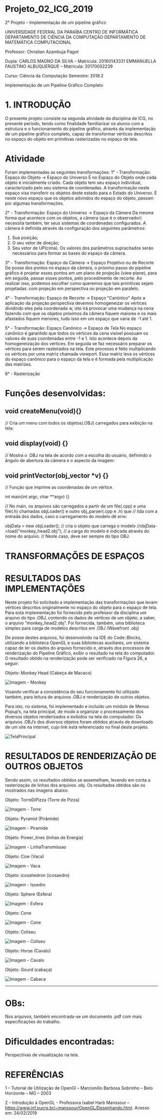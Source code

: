 # Projeto_02_ICG_2019
2° Projeto - Implementação de um pipeline gráfico

UNIVERSIDADE FEDERAL DA PARAÍBA
CENTRO DE INFORMÁTICA
DEPARTAMENTO DE CIÊNCIA DA COMPUTAÇÃO
DEPARTAMENTO DE MATEMÁTICA COMPUTACIONAL

Professor: Christian Azambuja Pagot 

Dupla:
CARLOS MAGNO DA SILVA – Matrícula: 20160143331
EMMANUELLA FAUSTINO ALBUQUERQUE – Matrícula: 20170002239

Curso: Ciência da Computação
Semestre: 2018.2 

Implementação de um Pipeline Gráfico Completo

# 1. INTRODUÇÃO
O presente projeto consiste na segunda atividade da disciplina de ICG, no presente
período, tendo como finalidade familiarizar os alunos com a estrutura e o
funcionamento do pipeline gráfico, através da implementação de um pipeline gráfico
completo, capaz de transformar vértices descritos no espaço do objeto em primitivas
rasterizadas no espaço de tela. 

# Atividade 
Foram implementadas as seguintes transformações: 
1° - Transformação: Espaço do Objeto → Espaço do Universo 
É no Espaço do Objeto onde cada objeto é inicialmente criado. Cada objeto tem seu
espaço individual, caracterizado pelo seu sistema de coordenadas. 
A transformação neste espaço visa transferir os objetos deste estado para o Estado
do Universo. É neste novo espaço que os objetos advindos do espaço do objeto,
passam por algumas transformações.

2° - Transformação: Espaço do Universo → Espaço da Câmera 
Da mesma forma que acontece com os objetos, a câmera (que é o observador)
necessita também, ter seus sistemas de coordenadas configurados. A câmera é definida
através da configuração dos seguintes parâmetros:
1. Sua posição;
2. O seu vetor de direção;
3. Seu vetor de UP(cima).
Os valores dos parâmetros supracitados serão necessários para formar as bases do
espaço da câmera.

3° - Transformação: Espaço da Câmera → Espaço Projetivo ou de Recorte
De posse dos pontos no espaço da câmera, o próximo passo do pipeline gráfico é
projetar esses pontos em um plano de projeção (view plane), para em seguida, passar
esses pontos, pelo procedimento de recorte. Ao realizar isso, podemos escolher como
queremos que tais primitivas sejam projetadas: com projeção em perspectiva ou
projeção em paralelo.

4° - Transformação: Espaço de Recorte → Espaço "Canônico" 
Após a aplicação da projeção perspectiva devemos homogeneizar os vértices
dividindo eles pela coordenada w, isto irá provocar uma mudança na cena fazendo com
que os objetos próximos da câmera fiquem maiores e os mais afastados fiquem menores,
tudo isso em um espaço que varia de -1 até 1.

5° - Transformação: Espaço Canônico → Espaço de Tela 
No espaço canônico é garantido que todos os vértices da cena visível possuam os
valores de suas coordenadas entre -1 e 1. Isto acontece depois da homogeneização dos
vértices. Em seguida se faz necessário preparar os vértices para serem rasteirados na tela. 
Este processo é feito multiplicando os vértices por uma matriz chamada viewport. 
Essa matriz leva os vértices do espaço canônico para o espaço da tela e é formada pela 
multiplicação das matrizes.

6° - Rasterização 

# Funções desenvolvidas:

void createMenu(void){} 
----------------------------------------------------------------------------------------------------------------------------------------
// Cria um menu com todos os objetos(.OBJ) carregados para exibição na tela:


void display(void) {}
----------------------------------------------------------------------------------------------------------------------------------------
// Mostra o .OBJ na tela de acordo com a escolha do usuário, definindo o ângulo de abertura da câmera e o aspecto da imagem:

void printVector(obj_vector *v) {}
----------------------------------------------------------------------------------------------------------------------------------------
// Função que imprime as coordenadas de um vértice.

int main(int argc, char **argv) {} 

// No main, os arquivos são carregados a partir de um file(.cpp) e uma file(.h) chamadas objLoader() e outro obj_parser(.cpp e .h) que // lida com a entrada dos dados, caso o carregamento do modelo dê erro:

objData = new objLoader();			// cria o objeto que carrega o modelo
//objData->load("monkey_head2.obj");	// a carga do modelo é indicada através do nome do arquivo.
// Neste caso, deve ser sempre do tipo OBJ.

# TRANSFORMAÇÕES DE ESPAÇOS
# RESULTADOS DAS IMPLEMENTAÇÕES 

Neste projeto foi solicitado a implementação das transformações que levam vértices
descritos originalmente no espaço do objeto para o espaço de tela. Para esta
implementação foi fornecido pelo professor da disciplina um arquivo do tipo .OBJ,
contendo os dados de vértices de um objeto, a saber, o arquivo ”monkey_head2.obj”.
Foi fornecida, também, uma biblioteca simples para carga de modelos descritos em .OBJ
(Wavefront .obj)

De posse destes arquivos, foi desenvolvido na IDE do Code::Blocks, utilizando a
biblioteca OpenGL e suas bibliotecas auxiliares, um sistema capaz de ler os dados do
arquivo fornecido e, através dos processos de renderização do Pipeline Gráfico, exibir o
resultado na tela do computador.
O resultado obtido na renderização pode ser verificado na Figura 26, a seguir: 

Objeto: Monkey Head (Cabeça de Macaco)

![Imagem - Monkey](https://user-images.githubusercontent.com/46049252/56478728-c3367780-6487-11e9-99e3-bbd494e8a43a.png)

Visando verificar a consistência do seu funcionamento foi utilizado também, para leitura de arquivos .OBJ e renderização de outros objetos. 

Para isto, no sistema, foi implementado e incluído um módulo de Menus Popup’s,
na tela principal, de modo a organizar o processamento
dos diversos objetos renderizados e exibidos na tela do computador. Os arquivos .OBJ’s
dos diversos objetos foram obtidos através de downloads de um site na internet, cujo link
está referenciado no final deste projeto. 

![TelaPrincipal](https://user-images.githubusercontent.com/46049252/56478900-a189c000-6488-11e9-8e50-fa0ca60b4690.png)

# RESULTADOS DE RENDERIZAÇÃO DE OUTROS OBJETOS

Sendo assim, os resultados obtidos se assemelham, levando em conta a rasterização de linhas dos arquivos .obj.
Os resultados obtidos são os mostrados nas imagens abaixo:

Objeto: TorreDiPizza (Torre de Pizza) 

![Imagem - Torre](https://user-images.githubusercontent.com/46049252/56478934-c716c980-6488-11e9-84eb-876c30cbc8d2.png)

Objeto: Pyramid (Pirâmide) 

![Imagem - Piramide](https://user-images.githubusercontent.com/46049252/56478935-ca11ba00-6488-11e9-9b10-0096d0cf65ac.png)

Objeto: Power_lines (linhas de Energia) 

![Imagem - LinhaTransmissao](https://user-images.githubusercontent.com/46049252/56478938-d0a03180-6488-11e9-8b3e-9253a59bd091.png)

Objeto: Cow (Vaca) 

![Imagem - Vaca](https://user-images.githubusercontent.com/46049252/56478942-d4cc4f00-6488-11e9-88a9-8259b0dd0964.png)

Objeto: icosahedron (icosaedro) 

![Imagem - Isoedro](https://user-images.githubusercontent.com/46049252/56478947-d8f86c80-6488-11e9-9fdf-4cfc47542732.png)

Objeto: Sphere (Esfera) 

![Imagem - Esfera](https://user-images.githubusercontent.com/46049252/56478950-db5ac680-6488-11e9-97bf-394a2a300a7c.png)

Objeto: Cone 

![Imagem - Cone](https://user-images.githubusercontent.com/46049252/56478952-df86e400-6488-11e9-91cb-40d980ced573.png)

Objeto: Coliseu 

![Imagem - Coliseu](https://user-images.githubusercontent.com/46049252/56478955-e31a6b00-6488-11e9-9be1-2c2ec22dc9d8.png)

Objeto: Horse (Cavalo) 

![Imagem - Cavalo](https://user-images.githubusercontent.com/46049252/56478958-e6155b80-6488-11e9-8f02-470461fe2f89.png)

Objeto: Gourd (cabaça) 

![Imagem - Cabaca](https://user-images.githubusercontent.com/46049252/56478963-e9a8e280-6488-11e9-8dc3-ee8e9bf713b8.png)

----------------------------------------------------------------------------------------------------------------------------------------

# OBs: 
Nos arquivos, também encontrada-se um documento .pdf com mais especificações do trabalho.

# Dificuldades encontradas:
Perspectivas de visualização na tela.

# REFERÊNCIAS

1 – Tutorial de Utilização de OpenGl – Marcionílio Barbosa Sobrinho – Belo Horizonte –
MG – 2003

2 – Introdução à OpenGL - Professora Isabel Harb Manssour –
https://www.inf.pucrs.br/~manssour/OpenGL/Desenhando.html.
 Acesso em: 24/02/2019
